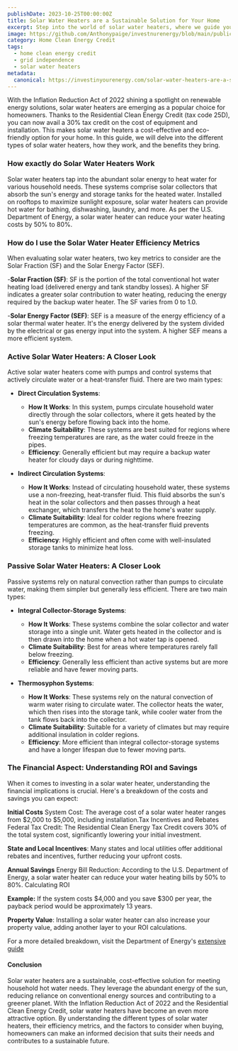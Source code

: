 ```yaml
---
publishDate: 2023-10-25T00:00:00Z
title: Solar Water Heaters are a Sustainable Solution for Your Home
excerpt: Step into the world of solar water heaters, where we guide you through the benefits and considerations of this sustainable home solution.
image: https://github.com/Anthonypaige/investnurenergy/blob/main/public/images/cover-art/HCE-3-cover-art.png?raw=true
category: Home Clean Energy Credit
tags:
  - home clean energy credit
  - grid independence
  - solar water heaters
metadata:
  canonical: https://investinyourenergy.com/solar-water-heaters-are-a-sustainable-solution-for-your-home
---
```


With the Inflation Reduction Act of 2022 shining a spotlight on renewable energy solutions, solar water heaters are emerging as a popular choice for homeowners. Thanks to the Residential Clean Energy Credit (tax code 25D), you can now avail a 30% tax credit on the cost of equipment and installation. This makes solar water heaters a cost-effective and eco-friendly option for your home. In this guide, we will delve into the different types of solar water heaters, how they work, and the benefits they bring.

### **How exactly do Solar Water Heaters Work**

Solar water heaters tap into the abundant solar energy to heat water for various household needs. These systems comprise solar collectors that absorb the sun's energy and storage tanks for the heated water. Installed on rooftops to maximize sunlight exposure, solar water heaters can provide hot water for bathing, dishwashing, laundry, and more. As per the U.S. Department of Energy, a solar water heater can reduce your water heating costs by 50% to 80%.

### **How do I use the Solar Water Heater Efficiency Metrics**

When evaluating solar water heaters, two key metrics to consider are the Solar Fraction (SF) and the Solar Energy Factor (SEF).

-**Solar Fraction (SF)**: SF is the portion of the total conventional hot water heating load (delivered energy and tank standby losses). A higher SF indicates a greater solar contribution to water heating, reducing the energy required by the backup water heater. The SF varies from 0 to 1.0.

-**Solar Energy Factor (SEF)**: SEF is a measure of the energy efficiency of a solar thermal water heater. It's the energy delivered by the system divided by the electrical or gas energy input into the system. A higher SEF means a more efficient system.

### **Active Solar Water Heaters: A Closer Look**

Active solar water heaters come with pumps and control systems that actively circulate water or a heat-transfer fluid. There are two main types:

- **Direct Circulation Systems**:

  - **How It Works**: In this system, pumps circulate household water directly through the solar collectors, where it gets heated by the sun's energy before flowing back into the home.
  - **Climate Suitability**: These systems are best suited for regions where freezing temperatures are rare, as the water could freeze in the pipes.
  - **Efficiency**: Generally efficient but may require a backup water heater for cloudy days or during nighttime.

- **Indirect Circulation Systems**:

  - **How It Works**: Instead of circulating household water, these systems use a non-freezing, heat-transfer fluid. This fluid absorbs the sun's heat in the solar collectors and then passes through a heat exchanger, which transfers the heat to the home's water supply.
  - **Climate Suitability**: Ideal for colder regions where freezing temperatures are common, as the heat-transfer fluid prevents freezing.
  - **Efficiency**: Highly efficient and often come with well-insulated storage tanks to minimize heat loss.

### **Passive Solar Water Heaters: A Closer Look**

Passive systems rely on natural convection rather than pumps to circulate water, making them simpler but generally less efficient. There are two main types:

- **Integral Collector-Storage Systems**:

  - **How It Works**: These systems combine the solar collector and water storage into a single unit. Water gets heated in the collector and is then drawn into the home when a hot water tap is opened.
  - **Climate Suitability**: Best for areas where temperatures rarely fall below freezing.
  - **Efficiency**: Generally less efficient than active systems but are more reliable and have fewer moving parts.

- **Thermosyphon Systems**:

  - **How It Works**: These systems rely on the natural convection of warm water rising to circulate water. The collector heats the water, which then rises into the storage tank, while cooler water from the tank flows back into the collector.
  - **Climate Suitability**: Suitable for a variety of climates but may require additional insulation in colder regions.
  - **Efficiency**: More efficient than integral collector-storage systems and have a longer lifespan due to fewer moving parts.

### **The Financial Aspect: Understanding ROI and Savings**

When it comes to investing in a solar water heater, understanding the financial implications is crucial. Here's a breakdown of the costs and savings you can expect:

**Initial Costs**
System Cost: The average cost of a solar water heater ranges from $2,000 to $5,000, including installation.Tax Incentives and Rebates
Federal Tax Credit: The Residential Clean Energy Tax Credit covers 30% of the total system cost, significantly lowering your initial investment.

**State and Local Incentives**: Many states and local utilities offer additional rebates and incentives, further reducing your upfront costs.

**Annual Savings**
Energy Bill Reduction: According to the U.S. Department of Energy, a solar water heater can reduce your water heating bills by 50% to 80%.
Calculating ROI

**Example:** If the system costs $4,000 and you save $300 per year, the payback period would be approximately 13 years.

**Property Value**: Installing a solar water heater can also increase your property value, adding another layer to your ROI calculations.

For a more detailed breakdown, visit the Department of Energy's [extensive guide](https://www.energy.gov/energysaver/estimating-cost-and-energy-efficiency-solar-water-heater)

#### **Conclusion**

Solar water heaters are a sustainable, cost-effective solution for meeting household hot water needs. They leverage the abundant energy of the sun, reducing reliance on conventional energy sources and contributing to a greener planet. With the Inflation Reduction Act of 2022 and the Residential Clean Energy Credit, solar water heaters have become an even more attractive option. By understanding the different types of solar water heaters, their efficiency metrics, and the factors to consider when buying, homeowners can make an informed decision that suits their needs and contributes to a sustainable future.
